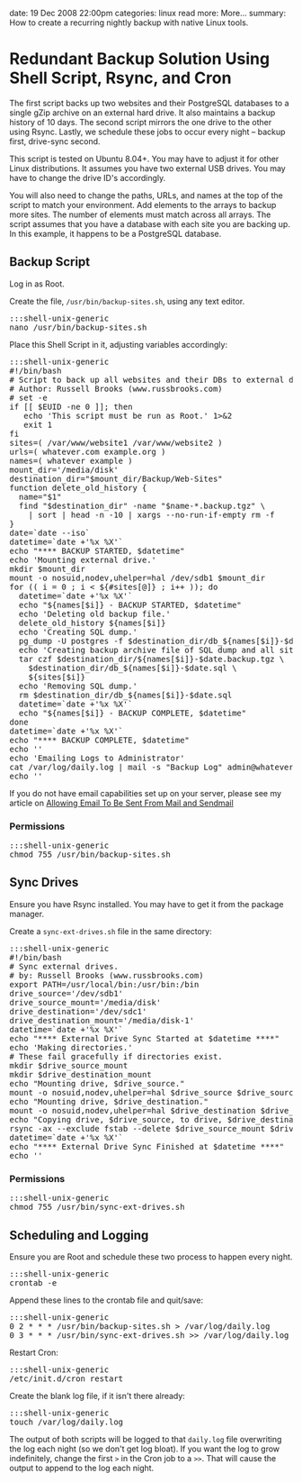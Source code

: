 date: 19 Dec 2008 22:00pm
categories: linux
read more: More&#8230;
summary: How to create a recurring nightly backup with native Linux tools.

# Redundant Backup Solution Using Shell Script, Rsync, and Cron

The first script backs up two websites and their PostgreSQL databases to a single gZip archive on an external hard drive.  It also maintains a backup history of 10 days.  The second script mirrors the one drive to the other using Rsync.  Lastly, we schedule these jobs to occur every night &#8211; backup first, drive-sync second.

This script is tested on Ubuntu 8.04+.  You may have to adjust it for other Linux distributions.  It assumes you have two external USB drives.  You may have to change the drive ID's accordingly.

You will also need to change the paths, URLs, and names at the top of the script to match your environment.  Add elements to the arrays to backup more sites.  The number of elements must match across all arrays.  The script assumes that you have a database with each site you are backing up.  In this example, it happens to be a PostgreSQL database.

## Backup Script

Log in as Root.

Create the file, `/usr/bin/backup-sites.sh`, using any text editor.

<pre>:::shell-unix-generic
nano /usr/bin/backup-sites.sh
</pre>

Place this Shell Script in it, adjusting variables accordingly:

<pre>:::shell-unix-generic
#!/bin/bash
# Script to back up all websites and their DBs to external drive.
# Author: Russell Brooks (www.russbrooks.com)
# set -e
if [[ $EUID -ne 0 ]]; then
   echo 'This script must be run as Root.' 1&gt;&amp;2
   exit 1
fi
sites=( /var/www/website1 /var/www/website2 )
urls=( whatever.com example.org )
names=( whatever example )
mount_dir='/media/disk'
destination_dir="$mount_dir/Backup/Web-Sites"
function delete_old_history {
  name="$1"
  find "$destination_dir" -name "$name-*.backup.tgz" \
    | sort | head -n -10 | xargs --no-run-if-empty rm -f
}
date=`date --iso`
datetime=`date +'%x %X'`
echo "**** BACKUP STARTED, $datetime"
echo 'Mounting external drive.'
mkdir $mount_dir
mount -o nosuid,nodev,uhelper=hal /dev/sdb1 $mount_dir
for (( i = 0 ; i &lt; ${#sites[@]} ; i++ )); do
  datetime=`date +'%x %X'`
  echo "${names[$i]} - BACKUP STARTED, $datetime"
  echo 'Deleting old backup file.'
  delete_old_history ${names[$i]}
  echo 'Creating SQL dump.'
  pg_dump -U postgres -f $destination_dir/db_${names[$i]}-$date.sql ${names[$i]}
  echo 'Creating backup archive file of SQL dump and all site assets.'
  tar czf $destination_dir/${names[$i]}-$date.backup.tgz \
    $destination_dir/db_${names[$i]}-$date.sql \
    ${sites[$i]}
  echo 'Removing SQL dump.'
  rm $destination_dir/db_${names[$i]}-$date.sql
  datetime=`date +'%x %X'`
  echo "${names[$i]} - BACKUP COMPLETE, $datetime"
done
datetime=`date +'%x %X'`
echo "**** BACKUP COMPLETE, $datetime"
echo ''
echo 'Emailing Logs to Administrator'
cat /var/log/daily.log | mail -s "Backup Log" admin@whatever.com
echo ''
</pre>

If you do not have email capabilities set up on your server, please see my article on [Allowing Email To Be Sent From Mail and Sendmail](/2008/12/24/setup-postfix-to-allow-email-to-be-sent-from-mail-and-sendmail)

### Permissions

<pre>:::shell-unix-generic
chmod 755 /usr/bin/backup-sites.sh
</pre>

## Sync Drives

Ensure you have Rsync installed. You may have to get it from the package manager.

Create a `sync-ext-drives.sh` file in the same directory:

<pre>:::shell-unix-generic
#!/bin/bash
# Sync external drives.
# by: Russell Brooks (www.russbrooks.com)
export PATH=/usr/local/bin:/usr/bin:/bin
drive_source='/dev/sdb1'
drive_source_mount='/media/disk'
drive_destination='/dev/sdc1'
drive_destination_mount='/media/disk-1'
datetime=`date +'%x %X'`
echo "**** External Drive Sync Started at $datetime ****"
echo 'Making directories.'
# These fail gracefully if directories exist.
mkdir $drive_source_mount
mkdir $drive_destination_mount
echo "Mounting drive, $drive_source."
mount -o nosuid,nodev,uhelper=hal $drive_source $drive_source_mount
echo "Mounting drive, $drive_destination."
mount -o nosuid,nodev,uhelper=hal $drive_destination $drive_destination_mount
echo "Copying drive, $drive_source, to drive, $drive_destination."
rsync -ax --exclude fstab --delete $drive_source_mount $drive_destination_mount
datetime=`date +'%x %X'`
echo "**** External Drive Sync Finished at $datetime ****"
echo ''
</pre>
  
### Permissions

<pre>:::shell-unix-generic
chmod 755 /usr/bin/sync-ext-drives.sh
</pre>

## Scheduling and Logging

Ensure you are Root and schedule these two process to happen every night.

<pre>:::shell-unix-generic
crontab -e
</pre>

Append these lines to the crontab file and quit/save:

<pre>:::shell-unix-generic
0 2 * * * /usr/bin/backup-sites.sh &gt; /var/log/daily.log
0 3 * * * /usr/bin/sync-ext-drives.sh &gt;&gt; /var/log/daily.log
</pre>
  
Restart Cron:

<pre>:::shell-unix-generic
/etc/init.d/cron restart
</pre>

Create the blank log file, if it isn't there already:

<pre>:::shell-unix-generic
touch /var/log/daily.log
</pre>

The output of both scripts will be logged to that `daily.log` file overwriting the log each night (so we don't get log bloat).  If you want the log to grow indefinitely, change the first `>` in the Cron job to a `>>`.  That will cause the output to append to the log each night.
